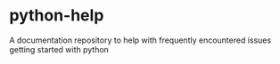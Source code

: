 # python-help
A documentation repository to help with frequently encountered issues getting started with python
